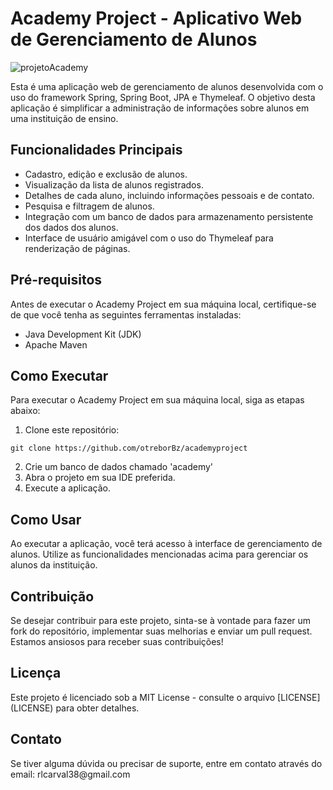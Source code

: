 <h1>Academy Project - Aplicativo Web de Gerenciamento de Alunos</h1>

![projetoAcademy](https://github.com/otreborBz/CRUD-Java/assets/116233666/33a8d412-a48d-42db-9b49-0ec07edf21b1)


<p>Esta é uma aplicação web de gerenciamento de alunos desenvolvida com o uso do framework Spring, Spring Boot, JPA e Thymeleaf. O objetivo desta aplicação é simplificar a administração de informações sobre alunos em uma instituição de ensino.</p>

<h2>Funcionalidades Principais</h2>

<ul>
    <li>Cadastro, edição e exclusão de alunos.</li>
    <li>Visualização da lista de alunos registrados.</li>
    <li>Detalhes de cada aluno, incluindo informações pessoais e de contato.</li>
    <li>Pesquisa e filtragem de alunos.</li>
    <li>Integração com um banco de dados para armazenamento persistente dos dados dos alunos.</li>
    <li>Interface de usuário amigável com o uso do Thymeleaf para renderização de páginas.</li>
</ul>

<h2>Pré-requisitos</h2>

<p>Antes de executar o Academy Project em sua máquina local, certifique-se de que você tenha as seguintes ferramentas instaladas:</p>

<ul>
    <li>Java Development Kit (JDK)</li>
    <li>Apache Maven</li>
</ul>

<h2>Como Executar</h2>

<p>Para executar o Academy Project em sua máquina local, siga as etapas abaixo:</p>

<ol>
    <li>Clone este repositório:</li>
</ol>

<pre><code>git clone https://github.com/otreborBz/academyproject</code></pre>

<ol start="2">
    <li>Crie um banco de dados chamado 'academy'</li>
    <li>Abra o projeto em sua IDE preferida.</li>
    <li>Execute a aplicação.</li>
</ol>

<h2>Como Usar</h2>

<p>Ao executar a aplicação, você terá acesso à interface de gerenciamento de alunos. Utilize as funcionalidades mencionadas acima para gerenciar os alunos da instituição.</p>

<h2>Contribuição</h2>

<p>Se desejar contribuir para este projeto, sinta-se à vontade para fazer um fork do repositório, implementar suas melhorias e enviar um pull request. Estamos ansiosos para receber suas contribuições!</p>

<h2>Licença</h2>

<p>Este projeto é licenciado sob a MIT License - consulte o arquivo [LICENSE](LICENSE) para obter detalhes.</p>

<h2>Contato</h2>

<p>Se tiver alguma dúvida ou precisar de suporte, entre em contato através do email: rlcarval38@gmail.com</p>

